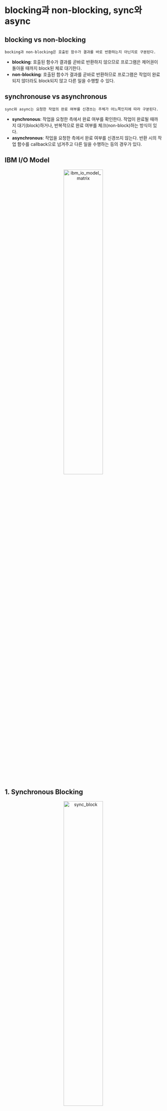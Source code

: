 # blocking과 non-blocking, sync와 async


## blocking vs non-blocking
```
bocking과 non-blocking은 호출된 함수가 결과를 바로 반환하는지 아닌지로 구분된다.
```
- <b>blocking</b>: 호출된 함수가 결과를 곧바로 반환하지 않으므로 프로그램은 제어권이 돌아올 때까지 block된 체로 대기한다.
- <b>non-blocking</b>: 호출된 함수가 결과를 곧바로 반환하므로 프로그램은 작업이 완료되지 않더라도 block되지 않고 다른 일을 수행할 수 있다.


## synchronouse vs asynchronous
```
sync와 async는 요청한 작업의 완료 여부를 신경쓰는 주체가 어느쪽인지에 따라 구분된다.
```
- <b>synchronous</b>: 작업을 요청한 측에서 완료 여부를 확인한다. 작업이 완료될 때까지 대기(block)하거나, 반복적으로 완료 여부를 체크(non-block)하는 방식이 있다.
- <b>asynchronous</b>: 작업을 요청한 측에서 완료 여부를 신경쓰지 않는다. 반환 시의 작업 함수를 callback으로 넘겨주고 다른 일을 수행하는 등의 경우가 있다.


## IBM I/O Model
<p align="center">
  <img src="img/ibm_io_model_matrix.png" alt="ibm_io_model_matrix" width="50%">
</p>


## 1. Synchronous Blocking
<p align="center">
  <img src="img/sync_block.png" alt="sync_block" width="50%">
</p>


## 2. Synchronous Non-Blocking
<p align="center">
  <img src="img/sync_nonblock.png" alt="sync_nonblock" width="50%">
</p>


## 3. Asynchronous Blocking
<p align="center">
  <img src="img/async_block.png" alt="async_block" width="50%">
</p>


## 4. Asynchronous Non-Blocking
<p align="center">
  <img src="img/async_nonblock.png" alt="async_nonblock" width="50%">
</p>


## Final matrix
<p align="center">
  <img src="img/sync_async_block_nonblock_matrix.png" alt="sync_async_block_nonblock_matrix" width="60%">
</p>

<br>


## References
- https://homoefficio.github.io/2017/02/19/Blocking-NonBlocking-Synchronous-Asynchronous/
- https://asfirstalways.tistory.com/348
- https://nesoy.github.io/articles/2017-01/Synchronized
